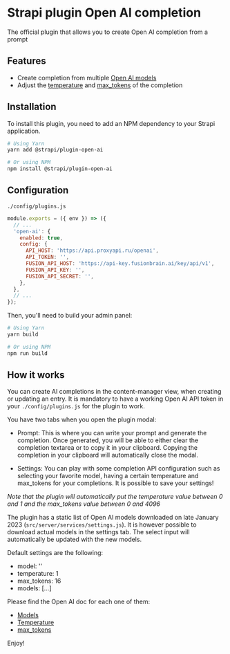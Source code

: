 # Strapi plugin Open AI completion

The official plugin that allows you to create Open AI completion from a prompt

## Features

- Create completion from multiple [Open AI models](https://beta.openai.com/docs/models)
- Adjust the [temperature](https://beta.openai.com/docs/api-reference/completions/create#completions/create-temperature) and [max_tokens](https://beta.openai.com/docs/api-reference/completions/create#completions/create-max_tokens) of the completion

## Installation

To install this plugin, you need to add an NPM dependency to your Strapi application.

```sh
# Using Yarn
yarn add @strapi/plugin-open-ai

# Or using NPM
npm install @strapi/plugin-open-ai
```

## Configuration

`./config/plugins.js`

```js
module.exports = ({ env }) => ({
  // ...
  'open-ai': {
    enabled: true,
    config: {
      API_HOST: 'https://api.proxyapi.ru/openai',
      API_TOKEN: '',
      FUSION_API_HOST: 'https://api-key.fusionbrain.ai/key/api/v1',
      FUSION_API_KEY: '',
      FUSION_API_SECRET: '',
    },
  },
  // ...
});
```

Then, you'll need to build your admin panel:

```sh
# Using Yarn
yarn build

# Or using NPM
npm run build
```

## How it works

You can create AI completions in the content-manager view, when creating or updating an entry. It is mandatory to have a working Open AI API token in your `./config/plugins.js` for the plugin to work. 

You have two tabs when you open the plugin modal:

- Prompt: This is where you can write your prompt and generate the completion. Once generated, you will be able to either clear the completion textarea or to copy it in your clipboard. Copying the completion in your clipboard will automatically close the modal.

- Settings: You can play with some completion API configuration such as selecting your favorite model, having a certain temperature and max_tokens for your completions. It is possible to save your settings!

*Note that the plugin will automatically put the temperature value between 0 and 1 and the max_tokens value between 0 and 4096*

The plugin has a static list of Open AI models downloaded on late January 2023 (`src/server/services/settings.js`). It is however possible to download actual models in the settings tab. The select input will automatically be updated with the new models.

Default settings are the following:

- model: ''
- temperature: 1
- max_tokens: 16
- models: [...]

Please find the Open AI doc for each one of them:

- [Models](https://beta.openai.com/docs/models)
- [Temperature](https://beta.openai.com/docs/api-reference/completions/create#completions/create-temperature)
- [max_tokens](https://beta.openai.com/docs/api-reference/completions/create#completions/create-max_tokens)

Enjoy!
